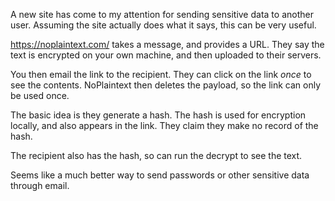 [title: Sending sensitive data via email]: /
[alias: /2012/08/28/sending-sensitive-data-via-email/]: /
[date: 2012-08-28]: /

A new site has come to my attention for sending sensitive data to another user. Assuming the site actually does what it says, this can be very useful.


<a href="https://noplaintext.com/" title="NoPlaintext" target="_blank">https://noplaintext.com/</a> takes a message, and provides a URL. They say the text is encrypted on your own machine, and then uploaded to their servers.

You then email the link to the recipient. They can click on the link <em>once</em> to see the contents. NoPlaintext then deletes the payload, so the link can only be used once.

The basic idea is they generate a hash. The hash is used for encryption locally, and also appears in the link. They claim they make no record of the hash.

The recipient also has the hash, so can run the decrypt to see the text.

Seems like a much better way to send passwords or other sensitive data through email. 

